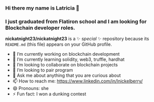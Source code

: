 ### Hi there my name is Latricia 👋
### I just graduated from Flatiron school and I am looking for Blockchain developer roles.


**nickatnight23/nickatnight23** is a ✨ _special_ ✨ repository because its `README.md` (this file) appears on your GitHub profile.


- 🔭 I’m currently working on blockchain development
- 🌱 I’m currently learning solidity, web3, truffle, hardhat
- 👯 I’m looking to collaborate on blockchain projects
- 🤔 I’m looking to pair program
- 💬 Ask me about anything that you are curious about
- 📫 How to reach me: https://www.linkedin.com/in/lnickelberry/
- 😄 Pronouns: she
- ⚡ Fun fact: I won a dunking contest

